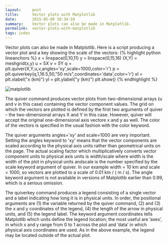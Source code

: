 ```yaml
---
layout:     post
title:      Vector plots with Matplotlib
date:       2015-05-09 10:34:10
summary:    Vector plots can also be made in Matplotlib.
permalink:	vector-plots-with-matplotlib
tags: index
---
```


Vector plots can also be made in Matplotlib. Here is a script producing a vector plot and a key showing the scale of the vectors:
{% highlight python lineanchors %}
x = linspace(0,10,11)
y = linspace(0,15,16)
(X,Y) = meshgrid(x,y)
u = 5*X
v = 5*Y
q = plt.quiver(X,Y,u,v,angles='xy',scale=1000,color='r')
p = plt.quiverkey(q,1,16.5,50,"50 m/s",coordinates='data',color='r')
xl = plt.xlabel("x (km)")
yl = plt.ylabel("y (km)")
plt.show()
{% endhighlight %}

![matplotlib](http://i.imgur.com/oDbNgUg.png)

The quiver command produces vector plots from two-dimensional arrays (u and v in this case) containing the vector component values. The grid on which the vectors are plotted is defined by the first two arguments of quiver – the two-dimensional arrays X and Y in this case. However, quiver will accept the original one-dimensional axis vectore x and y as well. The color of the vectors is specified in the usual fashion with the color keyword.

The quiver arguments angles='xy' and scale=1000 are very important. Setting the angles keyword to 'xy' means that the vector components are scaled according to the physical axis units rather than geometrical units on the page. The actual scaling factor which multiplicatively converts vector component units to physical axis units is width/scale where width is the width of the plot in physical units andscale is the number specified by the scale keyword argument of quiver. In our example width = 10 km and scale = 1000, so vectors are plotted to a scale of 0.01 km / ( m / s). The angle keyword argument is not available in versions of Matplotlib earlier than 0.99, which is a serious omission.

The quiverkey command produces a legend consisting of a single vector and a label indicating how long it is in physical units. In order, the positional arguments are (1) the variable returned by the quiver command, (2) and (3) the x and y coordinates of the legend, (4) the length of the arrow in physical units, and (5) the legend label. The keyword argument coordinates tells Matplotlib which units define the legend location; the most useful are ’axes’, in which x and y range from 0 to 1 across the plot and ’data’ in which physical axis coordinates are used. As in the above example, the legend may be located outside of the actual plot.